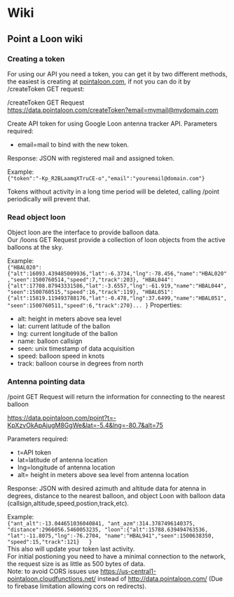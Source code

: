 # Wiki

## Point a Loon wiki

### Creating a token
For using our API you need a token, you can get it by two different methods, the easiest is creating at [pointaloon.com](http://pointaloon.com/), if not you can do it by /createToken GET request:  

/createToken GET Request  
<https://data.pointaloon.com/createToken?email=mymail@mydomain.com>  
  
Create API token for using Google Loon antenna tracker API. 
Parameters required:  
- email=mail to bind with the new token.  

Response: JSON with registered mail and assigned token.  

Example:  
`{"token":"-Kp_R2BLaamqXTruCE-o","email":"youremail@domain.com"}`  

Tokens without activity in a long time period will be deleted, calling /point periodically will prevent that.   

### Read object loon
Object loon are the interface to provide balloon data.  
Our /loons GET Request provide a collection of loon objects from the active balloons at the sky.
 
Example:  
`{"HBAL020":{"alt":16093.439485009936,"lat":-6.3734,"lng":-78.456,"name":"HBAL020","seen":1500760514,"speed":7,"track":203}, "HBAL044":{"alt":17708.87943331586,"lat":-3.6557,"lng":-61.919,"name":"HBAL044","seen":1500760515,"speed":16,"track":119}, "HBAL051":{"alt":15819.119493788176,"lat":-0.478,"lng":37.6499,"name":"HBAL051","seen":1500760511,"speed":6,"track":270}...
}` 
Properties: 
- alt: height in meters above sea level
- lat: current latitude of the ballon
- lng: current longitude of the ballon
- name: balloon callsign
- seen: unix timestamp of data acquisition
- speed: balloon speed in knots
- track: balloon course in degrees from north


### Antenna pointing data
/point GET Request will return the information for connecting to the nearest balloon  

<https://data.pointaloon.com/point?t=-KpXzvOkApAjugM8GgWe&lat=-5.4&lng=-80.7&alt=75>  

Parameters required: 
- t=API token  
- lat=latitude of antenna location  
- lng=longitude of antenna location  
- alt= height in meters above sea level from antenna location  

Response: JSON with desired azimuth and altitude data for atenna in degrees, distance to the nearest balloon, and object Loon with balloon data (callsign,altitude,speed,postion,track,etc).  

Example:  
`{"ant_alt":-13.044651036040841, "ant_azm":314.3787496140375, "distance":2966056.5460053235, "loon":{"alt":15788.639494763536, "lat":-11.8075,"lng":-76.2704, "name":"HBAL941","seen":1500638350, "speed":15,"track":121}  
}`   
This also will update your token last activity.   
For initial postioning you need to have a minimal connection to the network, the request size is as little as 500 bytes of data.  
Note: to avoid CORS issues use https://us-central1-pointaloon.cloudfunctions.net/ instead of http://data.pointaloon.com/ (Due to firebase limitation allowing cors on redirects).  